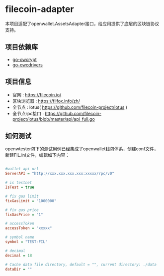 # filecoin-adapter

本项目适配了openwallet.AssetsAdapter接口，给应用提供了底层的区块链协议支持。

## 项目依赖库

- [go-owcrypt](https://github.com/blocktree/go-owcrypt.git)
- [go-owcdrivers](https://github.com/blocktree/.git)

## 项目信息
- 官网 : https://filecoin.io/
- 区块浏览器 : https://filfox.info/zh/
- 全节点 : lotus( https://github.com/filecoin-project/lotus )
- 全节点rpc接口 : https://github.com/filecoin-project/lotus/blob/master/api/api_full.go


## 如何测试

openwtester包下的测试用例已经集成了openwallet钱包体系，创建conf文件，新建FIL.ini文件，编辑如下内容：

```ini

#wallet api url
ServerAPI = "http://xxx.xxx.xxx.xxx:xxxxx/rpc/v0"

# is testnet
IsTest = true

# fix gas limit
fixGasLimit = "1000000"

# fix gas price
fixGasPrice = "1"

# accessToken
accessToken = "xxxxx"

# symbol name
symbol = "TEST-FIL"

# decimal
decimal = 18

# Cache data file directory, default = "", current directory: ./data
dataDir = ""

```
